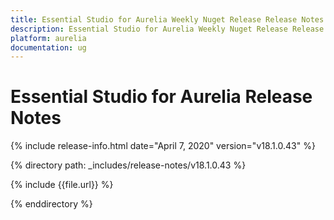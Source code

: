 ```yaml
---
title: Essential Studio for Aurelia Weekly Nuget Release Release Notes  
description: Essential Studio for Aurelia Weekly Nuget Release Release Notes  
platform: aurelia
documentation: ug
---
```


# Essential Studio for Aurelia  Release Notes  

{% include release-info.html date="April 7, 2020"  version="v18.1.0.43" %} 


{% directory path: _includes/release-notes/v18.1.0.43 %}

{% include {{file.url}} %}

{% enddirectory %}